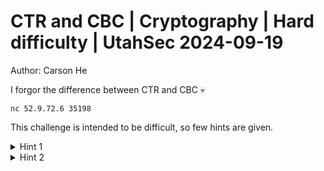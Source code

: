 # CTR and CBC | Cryptography | Hard difficulty | UtahSec 2024-09-19
Author: Carson He

I forgor the difference between CTR and CBC 💀

`nc 52.9.72.6 35198`

This challenge is intended to be difficult, so few hints are given.

<details>
    <summary>Hint 1</summary>
    AES is a block cipher. What is CTR and CBC in the context of block ciphers? How does CTR and CBC work?
</details>
<details>
    <summary>Hint 2</summary>
    Doesn't the message structure look a little weird...?
</details>
